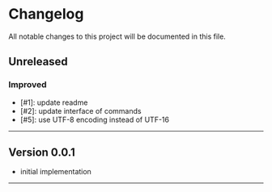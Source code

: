# Changelog

All notable changes to this project will be documented in this file.

## Unreleased

### Improved

- [#1]: update readme
- [#2]: update interface of commands
- [#5]: use UTF-8 encoding instead of UTF-16

---

## Version 0.0.1

- initial implementation

---
